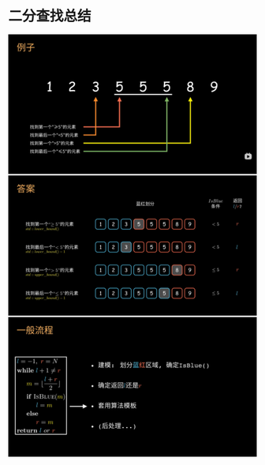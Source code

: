 # 二分查找总结

<img src="https://raw.githubusercontent.com/advancingsweet/Image/main/image-20230917141631777.png" alt="image-20230917141631777" style="zoom:50%;" />

<img src="https://raw.githubusercontent.com/advancingsweet/Image/main/image-20230917145200798.png" alt="image-20230917145200798" style="zoom:50%;" />



<img src="https://raw.githubusercontent.com/advancingsweet/Image/main/image-20230917145242999.png" alt="image-20230917145242999" style="zoom:50%;" />
